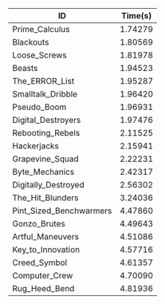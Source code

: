 |ID|Time(s)|
|-|-|
|Prime_Calculus|1.74279|
|Blackouts|1.80569|
|Loose_Screws|1.81978|
|Beasts|1.94523|
|The_ERROR_List|1.95287|
|Smalltalk_Dribble|1.96420|
|Pseudo_Boom|1.96931|
|Digital_Destroyers|1.97476|
|Rebooting_Rebels|2.11525|
|Hackerjacks|2.15941|
|Grapevine_Squad|2.22231|
|Byte_Mechanics|2.42317|
|Digitally_Destroyed|2.56302|
|The_Hit_Blunders|3.24036|
|Pint_Sized_Benchwarmers|4.47860|
|Gonzo_Brutes|4.49643|
|Artful_Maneuvers|4.51086|
|Key_to_Innovation|4.57716|
|Creed_Symbol|4.61357|
|Computer_Crew|4.70090|
|Rug_Heed_Bend|4.81936|
